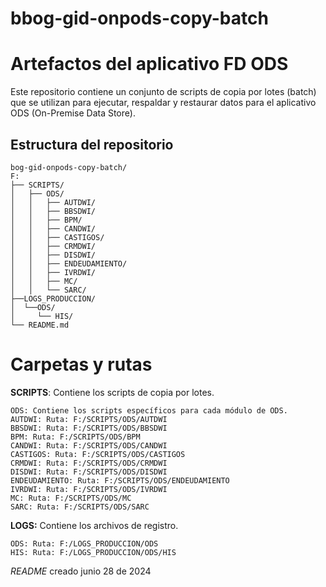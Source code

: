 # bbog-gid-onpods-copy-batch

# Artefactos del aplicativo FD ODS

Este repositorio contiene un conjunto de scripts de copia por lotes (batch) que se utilizan para ejecutar, respaldar y restaurar datos para el aplicativo ODS (On-Premise Data Store).

## Estructura del repositorio

~~~
bog-gid-onpods-copy-batch/
F:
├── SCRIPTS/
│   ├── ODS/
│   │   ├── AUTDWI/
│   │   ├── BBSDWI/
│   │   ├── BPM/
│   │   ├── CANDWI/
│   │   ├── CASTIGOS/
│   │   ├── CRMDWI/
│   │   ├── DISDWI/
│   │   ├── ENDEUDAMIENTO/
│   │   ├── IVRDWI/
│   │   ├── MC/
│   │   └── SARC/
├──LOGS_PRODUCCION/
│  └──ODS/
│     └── HIS/
└── README.md
~~~

# Carpetas y rutas
  
**SCRIPTS**: Contiene los scripts de copia por lotes.
~~~
ODS: Contiene los scripts específicos para cada módulo de ODS.
AUTDWI: Ruta: F:/SCRIPTS/ODS/AUTDWI
BBSDWI: Ruta: F:/SCRIPTS/ODS/BBSDWI
BPM: Ruta: F:/SCRIPTS/ODS/BPM
CANDWI: Ruta: F:/SCRIPTS/ODS/CANDWI
CASTIGOS: Ruta: F:/SCRIPTS/ODS/CASTIGOS
CRMDWI: Ruta: F:/SCRIPTS/ODS/CRMDWI
DISDWI: Ruta: F:/SCRIPTS/ODS/DISDWI
ENDEUDAMIENTO: Ruta: F:/SCRIPTS/ODS/ENDEUDAMIENTO
IVRDWI: Ruta: F:/SCRIPTS/ODS/IVRDWI
MC: Ruta: F:/SCRIPTS/ODS/MC
SARC: Ruta: F:/SCRIPTS/ODS/SARC
~~~
  
**LOGS:** Contiene los archivos de registro.
~~~
ODS: Ruta: F:/LOGS_PRODUCCION/ODS
HIS: Ruta: F:/LOGS_PRODUCCION/ODS/HIS
~~~
 *README* creado junio 28 de 2024
